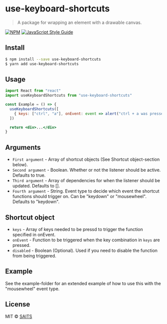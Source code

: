# use-keyboard-shortcuts

> A package for wrapping an element with a drawable canvas.

[![NPM](https://img.shields.io/npm/v/react-drawable-overlay.svg)](https://www.npmjs.com/package/use-keyboard-shortcuts) [![JavaScript Style Guide](https://img.shields.io/badge/code_style-standard-brightgreen.svg)](https://standardjs.com)

## Install

```bash
$ npm install --save use-keyboard-shortcuts
$ yarn add use-keyboard-shortcuts
```

## Usage

```jsx
import React from "react"
import useKeyboardShortcuts from "use-keyboard-shortcuts"

const Example = () => {
  useKeyboardShortcuts([
    { keys: ["ctrl", "a"], onEvent: event => alert("ctrl + a was pressed") },
  ])

  return <div>...</div>
}
```

## Arguments

- `First argument` - Array of shortcut objects (See Shortcut object-section below).
- `Second argument` - Boolean. Whether or not the listener should be active. Defaults to true.
- `Third argument` - Array of dependencies for when the listener should be updated. Defaults to [].
- `Fourth argument` - String. Event type to decide which event the shortcut functions should trigger on. Can be "keydown" or "mousewheel". Defaults to "keydown".

## Shortcut object

- `keys` - Array of keys needed to be pressd to trigger the function specified in onEvent.
- `onEvent` - Function to be triggered when the key combination in `keys` are pressed.
- `disabled` - Boolean (Optional). Used if you need to disable the function from being triggered.

## Example

See the example-folder for an extended example of how to use this with the "mousewheel" event type.

## License

MIT © [SAITS](https://github.com/SAITS)
